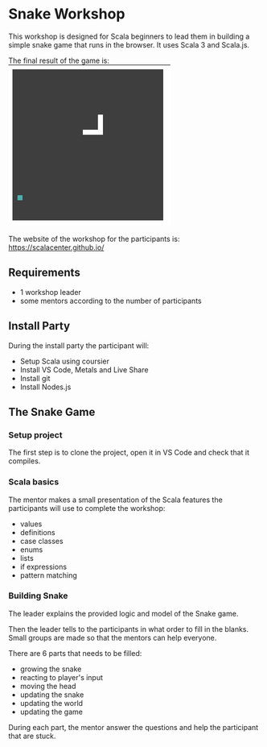 

# Snake Workshop

This workshop is designed for Scala beginners to lead them in building a simple snake game that runs in the browser.
It uses Scala 3 and Scala.js.

The final result of the game is: 
![screenshot](screenshot.png)

The website of the workshop for the participants is: https://scalacenter.github.io/

## Requirements

 - 1 workshop leader
 - some mentors according to the number of participants

## Install Party

During the install party the participant will:
- Setup Scala using coursier
- Install VS Code, Metals and Live Share
- Install git
- Install Nodes.js

## The Snake Game

### Setup project

The first step is to clone the project, open it in VS Code and check that it compiles.

### Scala basics

The mentor makes a small presentation of the Scala features the participants will use to complete the workshop:
- values
- definitions
- case classes
- enums
- lists
- if expressions
- pattern matching

### Building Snake

The leader explains the provided logic and model of the Snake game.

Then the leader tells to the participants in what order to fill in the blanks.
Small groups are made so that the mentors can help everyone.

There are 6 parts that needs to be filled:
- growing the snake
- reacting to player's input
- moving the head
- updating the snake
- updating the world
- updating the game

During each part, the mentor answer the questions and help the participant that are stuck.
